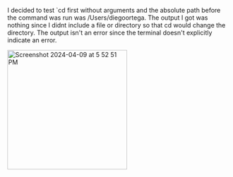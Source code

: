 I decided to test `cd first without arguments and the absolute path before the command was run was /Users/diegoortega. The output I got was nothing since I didnt include a file or directory so that cd would change the directory. The output isn't an error since the terminal doesn't explicitly indicate an error.


<img width="271" alt="Screenshot 2024-04-09 at 5 52 51 PM" src="https://github.com/Diegoocse/CSE15l-lab-report1/assets/146890166/9605d27b-bcd5-4185-938a-ce963c2303e0">
